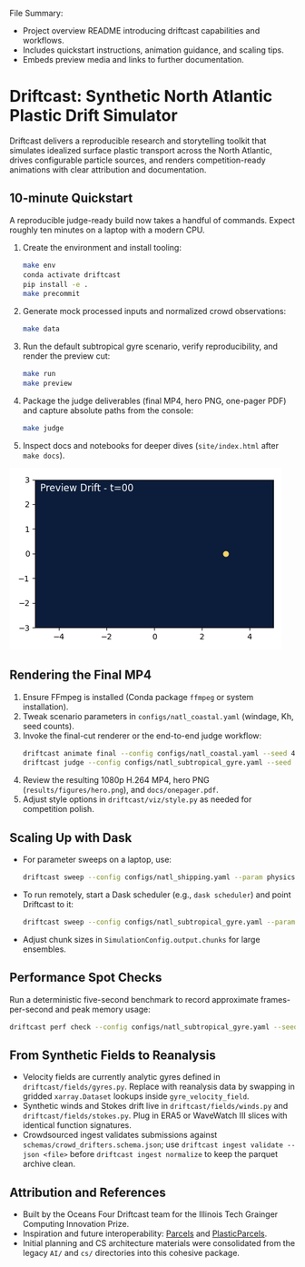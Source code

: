 File Summary:
- Project overview README introducing driftcast capabilities and workflows.
- Includes quickstart instructions, animation guidance, and scaling tips.
- Embeds preview media and links to further documentation.

# **Driftcast: Synthetic North Atlantic Plastic Drift Simulator**

Driftcast delivers a reproducible research and storytelling toolkit that simulates idealized surface plastic transport across the North Atlantic, drives configurable particle sources, and renders competition-ready animations with clear attribution and documentation.

## 10-minute Quickstart
A reproducible judge-ready build now takes a handful of commands. Expect roughly ten minutes on a laptop with a modern CPU.

1. Create the environment and install tooling:
   ```bash
   make env
   conda activate driftcast
   pip install -e .
   make precommit
   ```
2. Generate mock processed inputs and normalized crowd observations:
   ```bash
   make data
   ```
3. Run the default subtropical gyre scenario, verify reproducibility, and render the preview cut:
   ```bash
   make run
   make preview
   ```
4. Package the judge deliverables (final MP4, hero PNG, one-pager PDF) and capture absolute paths from the console:
   ```bash
   make judge
   ```
5. Inspect docs and notebooks for deeper dives (`site/index.html` after `make docs`).

![Preview animation](docs/assets/preview.gif)

## Rendering the Final MP4

1. Ensure FFmpeg is installed (Conda package `ffmpeg` or system installation).
2. Tweak scenario parameters in `configs/natl_coastal.yaml` (windage, Kh, seed counts).
3. Invoke the final-cut renderer or the end-to-end judge workflow:
   ```bash
   driftcast animate final --config configs/natl_coastal.yaml --seed 42
   driftcast judge --config configs/natl_subtropical_gyre.yaml --seed 42
   ```
4. Review the resulting 1080p H.264 MP4, hero PNG (`results/figures/hero.png`), and `docs/onepager.pdf`.
5. Adjust style options in `driftcast/viz/style.py` as needed for competition polish.

## Scaling Up with Dask

- For parameter sweeps on a laptop, use:
  ```bash
  driftcast sweep --config configs/natl_shipping.yaml --param physics.diffusivity_m2s=5,10,20 --param physics.windage_coeff=0.01,0.015
  ```
- To run remotely, start a Dask scheduler (e.g., `dask scheduler`) and point Driftcast to it:
  ```bash
  driftcast sweep --config configs/natl_subtropical_gyre.yaml --param physics.diffusivity_m2s=5,15 --cluster tcp://scheduler:8786
  ```
- Adjust chunk sizes in `SimulationConfig.output.chunks` for large ensembles.

## Performance Spot Checks

Run a deterministic five-second benchmark to record approximate frames-per-second and peak memory usage:
```bash
driftcast perf check --config configs/natl_subtropical_gyre.yaml --seed 123
```

## From Synthetic Fields to Reanalysis

- Velocity fields are currently analytic gyres defined in `driftcast/fields/gyres.py`. Replace with reanalysis data by swapping in gridded `xarray.Dataset` lookups inside `gyre_velocity_field`.
- Synthetic winds and Stokes drift live in `driftcast/fields/winds.py` and `driftcast/fields/stokes.py`. Plug in ERA5 or WaveWatch III slices with identical function signatures.
- Crowdsourced ingest validates submissions against `schemas/crowd_drifters.schema.json`; use `driftcast ingest validate --json <file>` before `driftcast ingest normalize` to keep the parquet archive clean.

## Attribution and References

- Built by the Oceans Four Driftcast team for the Illinois Tech Grainger Computing Innovation Prize.
- Inspiration and future interoperability: [Parcels](https://oceanparcels.org) and [PlasticParcels](https://github.com/OceanParcels/plastic-parcels).
- Initial planning and CS architecture materials were consolidated from the legacy `AI/` and `cs/` directories into this cohesive package.
